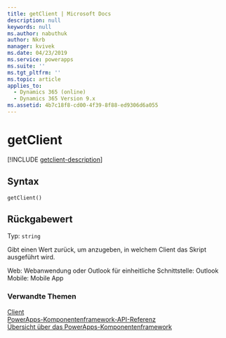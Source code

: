 ```yaml
---
title: getClient | Microsoft Docs
description: null
keywords: null
ms.author: nabuthuk
author: Nkrb
manager: kvivek
ms.date: 04/23/2019
ms.service: powerapps
ms.suite: ''
ms.tgt_pltfrm: ''
ms.topic: article
applies_to:
  - Dynamics 365 (online)
  - Dynamics 365 Version 9.x
ms.assetid: 4b7c18f8-cd00-4f39-8f88-ed9306d6a055
---
```

# <a name="getclient"></a>getClient

[!INCLUDE [getclient-description](includes/getclient-description.md)]

## <a name="syntax"></a>Syntax

`getClient()`

## <a name="return-value"></a>Rückgabewert

Typ: `string`

Gibt einen Wert zurück, um anzugeben, in welchem Client das Skript ausgeführt wird.

Web: Webanwendung oder Outlook für einheitliche Schnittstelle: Outlook Mobile: Mobile App


### <a name="related-topics"></a>Verwandte Themen

[Client](../client.md)<br/>
[PowerApps-Komponentenframework-API-Referenz](../../reference/index.md)<br/>
[Übersicht über das PowerApps-Komponentenframework](../../overview.md)